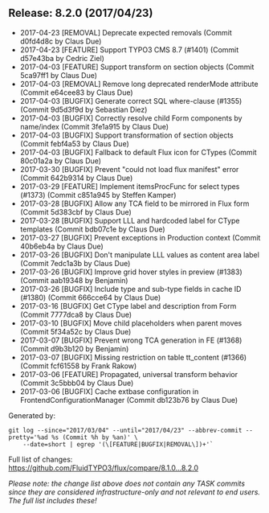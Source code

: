 ## Release: 8.2.0 (2017/04/23)

* 2017-04-23 [REMOVAL] Deprecate expected removals (Commit d0fd4d8c by Claus Due)
* 2017-04-23 [FEATURE] Support TYPO3 CMS 8.7 (#1401) (Commit d57e43ba by Cedric Ziel)
* 2017-04-03 [FEATURE] Support transform on section objects (Commit 5ca97ff1 by Claus Due)
* 2017-04-03 [REMOVAL] Remove long deprecated renderMode attribute (Commit e64cee83 by Claus Due)
* 2017-04-03 [BUGFIX] Generate correct SQL where-clause (#1355) (Commit 9d5d3f9d by Sebastian Diez)
* 2017-04-03 [BUGFIX] Correctly resolve child Form components by name/index (Commit 3fe1a915 by Claus Due)
* 2017-04-03 [BUGFIX] Support transformation of section objects (Commit febf4a53 by Claus Due)
* 2017-04-03 [BUGFIX] Fallback to default Flux icon for CTypes (Commit 80c01a2a by Claus Due)
* 2017-03-30 [BUGFIX] Prevent "could not load flux manifest" error (Commit 642b9314 by Claus Due)
* 2017-03-29 [FEATURE] Implement itemsProcFunc for select types (#1373) (Commit c851a945 by Steffen Kamper)
* 2017-03-28 [BUGFIX] Allow any TCA field to be mirrored in Flux form (Commit 5d383cbf by Claus Due)
* 2017-03-28 [BUGFIX] Support LLL and hardcoded label for CType templates (Commit bdb07c1e by Claus Due)
* 2017-03-27 [BUGFIX] Prevent exceptions in Production context (Commit 40b6eb4a by Claus Due)
* 2017-03-26 [BUGFIX] Don't manipulate LLL values as content area label (Commit 7edc1a3b by Claus Due)
* 2017-03-26 [BUGFIX] Improve grid hover styles in preview (#1383) (Commit aab19348 by Benjamin)
* 2017-03-26 [BUGFIX] Include type and sub-type fields in cache ID (#1380) (Commit 666cce64 by Claus Due)
* 2017-03-16 [BUGFIX] Get CType label and description from Form (Commit 7777dca8 by Claus Due)
* 2017-03-10 [BUGFIX] Move child placeholders when parent moves (Commit 5f34a52c by Claus Due)
* 2017-03-07 [BUGFIX] Prevent wrong TCA generation in FE (#1368) (Commit d9b3b120 by Benjamin)
* 2017-03-07 [BUGFIX] Missing restriction on table tt_content (#1366) (Commit fcf61558 by Frank Rakow)
* 2017-03-06 [FEATURE] Propagated, universal transform behavior (Commit 3c5bbb04 by Claus Due)
* 2017-03-06 [BUGFIX] Cache extbase configuration in FrontendConfigurationManager (Commit db123b76 by Claus Due)

Generated by:

```
git log --since="2017/03/04" --until="2017/04/23" --abbrev-commit --pretty='%ad %s (Commit %h by %an)' \
    --date=short | egrep '(\[FEATURE|BUGFIX|REMOVAL\])+'`
```

Full list of changes: https://github.com/FluidTYPO3/flux/compare/8.1.0...8.2.0

*Please note: the change list above does not contain any TASK commits since they are considered 
infrastructure-only and not relevant to end users. The full list includes these!*

